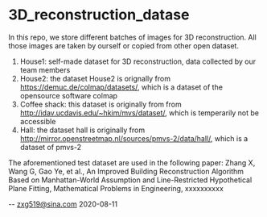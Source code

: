 # 3D_reconstruction_datase
In this repo, we store different batches of images for 3D reconstruction. All those images are taken by ourself or copied from other open dataset.
1. House1: self-made dataset for 3D reconstruction, data collected by our team members
2. House2: the dataset House2 is orignally from https://demuc.de/colmap/datasets/, which is a dataset of the opensource software colmap
3. Coffee shack: this dataset is originally from from http://idav.ucdavis.edu/~hkim/mvs/dataset/, which is temperarily not be accessible
4. Hall: the dataset hall is originally from http://mirror.openstreetmap.nl/sources/pmvs-2/data/hall/, which is a dataset of pmvs-2

The aforementioned test dataset are used in the following paper:
      Zhang X, Wang G, Gao Ye, et al., An Improved Building Reconstruction Algorithm Based on Manhattan-World Assumption and Line-Restricted Hypothetical Plane Fitting, Mathematical Problems in Engineering, xxxxxxxxxx

-- zxg519@sina.com
2020-08-11
